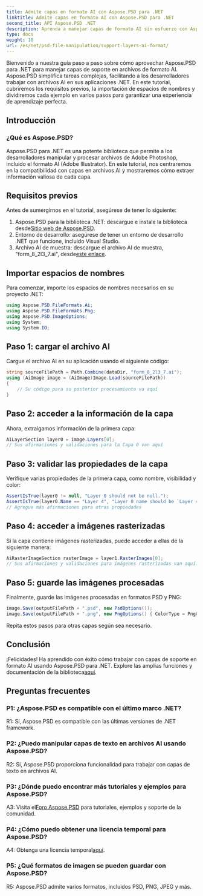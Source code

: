 ```yaml
---
title: Admite capas en formato AI con Aspose.PSD para .NET
linktitle: Admite capas en formato AI con Aspose.PSD para .NET
second_title: API Aspose.PSD .NET
description: Aprenda a manejar capas de formato AI sin esfuerzo con Aspose.PSD para .NET. Siga nuestra guía paso a paso para una integración y manipulación perfectas.
type: docs
weight: 10
url: /es/net/psd-file-manipulation/support-layers-ai-format/
---
```

Bienvenido a nuestra guía paso a paso sobre cómo aprovechar Aspose.PSD para .NET para manejar capas de soporte en archivos de formato AI. Aspose.PSD simplifica tareas complejas, facilitando a los desarrolladores trabajar con archivos AI en sus aplicaciones .NET. En este tutorial, cubriremos los requisitos previos, la importación de espacios de nombres y dividiremos cada ejemplo en varios pasos para garantizar una experiencia de aprendizaje perfecta.
## Introducción
### ¿Qué es Aspose.PSD?
Aspose.PSD para .NET es una potente biblioteca que permite a los desarrolladores manipular y procesar archivos de Adobe Photoshop, incluido el formato AI (Adobe Illustrator). En este tutorial, nos centraremos en la compatibilidad con capas en archivos AI y mostraremos cómo extraer información valiosa de cada capa.
## Requisitos previos
Antes de sumergirnos en el tutorial, asegúrese de tener lo siguiente:
1.  Aspose.PSD para la biblioteca .NET: descargue e instale la biblioteca desde[Sitio web de Aspose.PSD](https://releases.aspose.com/psd/net/).
2. Entorno de desarrollo: asegúrese de tener un entorno de desarrollo .NET que funcione, incluido Visual Studio.
3.  Archivo AI de muestra: descargue el archivo AI de muestra, "form_8_2l3_7.ai", desde[este enlace](Your-Download-Link).
## Importar espacios de nombres
Para comenzar, importe los espacios de nombres necesarios en su proyecto .NET:
```csharp
using Aspose.PSD.FileFormats.Ai;
using Aspose.PSD.FileFormats.Png;
using Aspose.PSD.ImageOptions;
using System;
using System.IO;
```
## Paso 1: cargar el archivo AI
Cargue el archivo AI en su aplicación usando el siguiente código:
```csharp
string sourceFilePath = Path.Combine(dataDir, "form_8_2l3_7.ai");
using (AiImage image = (AiImage)Image.Load(sourceFilePath))
{
    // Su código para su posterior procesamiento va aquí
}
```
## Paso 2: acceder a la información de la capa
Ahora, extraigamos información de la primera capa:
```csharp
AiLayerSection layer0 = image.Layers[0];
// Sus afirmaciones y validaciones para la Capa 0 van aquí
```
## Paso 3: validar las propiedades de la capa
Verifique varias propiedades de la primera capa, como nombre, visibilidad y color:
```csharp
AssertIsTrue(layer0 != null, "Layer 0 should not be null.");
AssertIsTrue(layer0.Name == "Layer 4", "Layer 0 name should be `Layer 4`");
// Agregue más afirmaciones para otras propiedades
```
## Paso 4: acceder a imágenes rasterizadas
Si la capa contiene imágenes rasterizadas, puede acceder a ellas de la siguiente manera:
```csharp
AiRasterImageSection rasterImage = layer1.RasterImages[0];
// Sus afirmaciones y validaciones para imágenes rasterizadas van aquí.
```
## Paso 5: guarde las imágenes procesadas
Finalmente, guarde las imágenes procesadas en formatos PSD y PNG:
```csharp
image.Save(outputFilePath + ".psd", new PsdOptions());
image.Save(outputFilePath + ".png", new PngOptions() { ColorType = PngColorType.TruecolorWithAlpha });
```
Repita estos pasos para otras capas según sea necesario.
## Conclusión

 ¡Felicidades! Ha aprendido con éxito cómo trabajar con capas de soporte en formato AI usando Aspose.PSD para .NET. Explore las amplias funciones y documentación de la biblioteca[aquí](https://reference.aspose.com/psd/net/).

## Preguntas frecuentes

### P1: ¿Aspose.PSD es compatible con el último marco .NET?

R1: Sí, Aspose.PSD es compatible con las últimas versiones de .NET framework.

### P2: ¿Puedo manipular capas de texto en archivos AI usando Aspose.PSD?

R2: Sí, Aspose.PSD proporciona funcionalidad para trabajar con capas de texto en archivos AI.

### P3: ¿Dónde puedo encontrar más tutoriales y ejemplos para Aspose.PSD?

 A3: Visita el[Foro Aspose.PSD](https://forum.aspose.com/c/psd/34) para tutoriales, ejemplos y soporte de la comunidad.

### P4: ¿Cómo puedo obtener una licencia temporal para Aspose.PSD?

 A4: Obtenga una licencia temporal[aquí](https://purchase.aspose.com/temporary-license/).

### P5: ¿Qué formatos de imagen se pueden guardar con Aspose.PSD?

R5: Aspose.PSD admite varios formatos, incluidos PSD, PNG, JPEG y más.